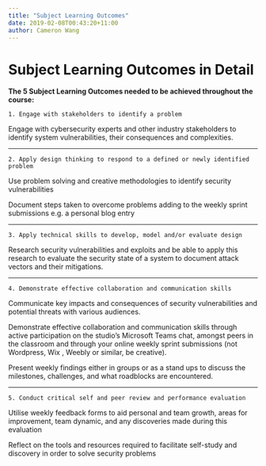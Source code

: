 ```yaml
---
title: "Subject Learning Outcomes"
date: 2019-02-08T00:43:20+11:00
author: Cameron Wang
---
```

# Subject Learning Outcomes in Detail
**The 5 Subject Learning Outcomes needed to be achieved throughout the course:**

	1. Engage with stakeholders to identify a problem

Engage with cybersecurity experts and other industry stakeholders to identify system vulnerabilities, their consequences and complexities.

---
	2. Apply design thinking to respond to a defined or newly identified problem

Use problem solving and creative methodologies to identify security vulnerabilities

Document steps taken to overcome problems adding to the weekly sprint submissions e.g. a personal blog entry

---
	3. Apply technical skills to develop, model and/or evaluate design

Research security vulnerabilities and exploits and be able to apply this research to evaluate the security state of a system to document attack vectors and their mitigations.

---
	4. Demonstrate effective collaboration and communication skills

Communicate key impacts and consequences of security vulnerabilities and potential threats with various audiences.

Demonstrate effective collaboration and communication skills through active participation on the studio’s Microsoft Teams chat, amongst peers in the classroom and through your online weekly sprint submissions (not Wordpress, Wix , Weebly or similar, be creative).

Present weekly findings either in groups or as a stand ups to discuss the milestones, challenges, and what roadblocks are encountered.

---
	5. Conduct critical self and peer review and performance evaluation

Utilise weekly feedback forms to aid personal and team growth, areas for improvement, team dynamic, and any discoveries made during this evaluation

Reflect on the tools and resources required to facilitate self-study and discovery in order to solve security problems
